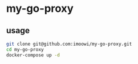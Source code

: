 # my-go-proxy
## usage
```sh
git clone git@github.com:imoowi/my-go-proxy.git
cd my-go-proxy
docker-compose up -d 
```